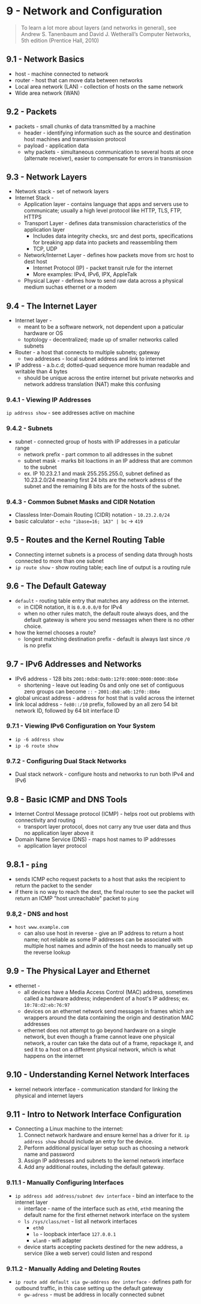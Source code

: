 # 9 - Network and Configuration
> To learn a lot more about layers (and networks in general), see Andrew S. Tanenbaum and David J. Wetherall’s Computer Networks, 5th edition (Prentice Hall, 2010)

## 9.1 - Network Basics
* host - machine connected to network
* router - host that can move data between networks
* Local area network (LAN) - collection of hosts on the same network
* Wide area network (WAN)

## 9.2 - Packets
* packets - small chunks of data transmitted by a machine
    * header - identifying information such as the source and destination host machines and transmission protocol
    * payload - application data
    * why packets - simultaneous communication to several hosts at once (alternate receiver), easier to compensate for errors in transmission

## 9.3 - Network Layers
* Network stack - set of network layers
* Internet Stack -
    * Application layer - contains language that apps and servers use to communicate; usually a high level protocol like HTTP, TLS, FTP, HTTPS
    * Transport Layer - defines data transmission characteristics of the application layer
        * Includes data integrity checks, src and dest ports, specifications for breaking app data into packets and reassembling them
        * TCP, UDP
    * Network/Internet Layer - defines how packets move from src host to dest host
        * Internet Protocol (IP) - packet transit rule for the internet
        * More examples: IPv4, IPv6, IPX, AppleTalk
    * Physical Layer - defines how to send raw data across a physical medium suchas ethernet or a modem

## 9.4 - The Internet Layer
* Internet layer - 
    * meant to be a software network, not dependent upon a paticular hardware or OS
    * toptology - decentralized; made up of smaller networks called subnets
* Router - a host that connects to multiple subnets; gateway
    * two addresses - local subnet address and link to internet
* IP address - a.b.c.d; dotted-quad sequence more human readable and writable than 4 bytes
    * should be unique across the entire internet but private networks and network address translation (NAT) make this confusing

### 9.4.1 - Viewing IP Addresses
`ip address show` - see addresses active on machine

### 9.4.2 - Subnets
* subnet - connected group of hosts with IP addresses in a paticular range
    * network prefix - part common to all addresses in the subnet
    * subnet mask - marks bit loactions in an IP address that are common to the subnet
    * ex. IP 10.23.2.1 and mask 255.255.255.0, subnet defined as 10.23.2.0/24 meaning first 24 bits are the network adress of the subnet and the remaining 8 bits are for the hosts of the subnet.

### 9.4.3 - Common Subnet Masks and CIDR Notation
* Classless Inter-Domain Routing (CIDR) notation - `10.23.2.0/24`
* basic calculator - `echo "ibase=16; 1A3" | bc` -> `419`

## 9.5 - Routes and the Kernel Routing Table
* Connecting internet subnets is a process of sending data through hosts connected to more than one subnet
* `ip route show` - show routing table; each line of output is a routing rule

## 9.6 - The Default Gateway
* `default` - routing table entry that matches any address on the internet.
    * in CIDR notation, it is `0.0.0.0/0` for IPv4
    * when no other rules match, the default route always does, and the default gateway is where you send messages when there is no other choice.
* how the kernel chooses a route?
    * longest matching destination prefix - default is always last since `/0` is no prefix

## 9.7 - IPv6 Addresses and Networks
* IPv6 address - 128 bits `2001:0db8:0a0b:12f0:0000:0000:0000:8b6e`
    * shortening - leave out leading 0s and only one set of contiguous zero groups can become `::` - `2001:db8:a0b:12f0::8b6e`
* global unicast address - address for host that is valid across the internet
* link local address - `fe80::/10` prefix, followed by an all zero 54 bit network ID, followed by 64 bit interface ID

### 9.7.1 - Viewing IPv6 Configuration on Your System
* `ip -6 address show`
* `ip -6 route show`

### 9.7.2 - Configuring Dual Stack Networks
* Dual stack network - configure hosts and networks to run both IPv4 and IPv6

## 9.8 - Basic ICMP and DNS Tools
* Internet Control Message protocol (ICMP) - helps root out problems with connectivity and routing
    * transport layer protocol, does not carry any true user data and thus no application layer above it
* Domain Name Service (DNS) - maps host names to IP addresses
    * application layer protocol

## 9.8.1 - `ping`
* sends ICMP echo request packets to a host that asks the recipient to return the packet to the sender
* if there is no way to reach the dest, the final router to see the packet will return an ICMP "host unreachable" packet to `ping`

### 9.8,2 - DNS and host
* `host www.example.com`
    * can also use host in reverse - give an IP address to return a host name; not reliable as some IP addresses can be associated with multiple host names and admin of the host needs to manually set up the reverse lookup

## 9.9 - The Physical Layer and Ethernet
* ethernet -
    * all devices have a Media Access Control (MAC) address, sometimes called a hardware address; independent of a host's IP address; ex. `10:78:d2:eb:76:97`
    * devices on an ethernet network send messages in frames which are wrappers around the data containing the origin and destination MAC addresses
    * ethernet does not attempt to go beyond hardware on a single network, but even though a frame cannot leave one physical network, a router can take the data out of a frame, repackage it, and sed it to a host on a different physical network, which is what happens on the internet

## 9.10 - Understanding Kernel Network Interfaces
* kernel network interface - communication standard for linking the physical and internet layers

## 9.11 - Intro to Network Interface Configuration
* Connecting a Linux machine to the internet:
    1. Connect network hardware and ensure kernel has a driver for it. `ip address show` should include an entry for the device.
    2. Perform additional pysical layer setup such as choosing a network name and password
    3. Assign IP addresses and subnets to the kernel network interface
    4. Add any additional routes, including the default gateway.

### 9.11.1 - Manually Configuring Interfaces
* `ip address add address/subnet dev interface` - bind an interface to the internet layer
    * interface - name of the interface such as `eth0`, `eth0` meaning the default name for the first ethernet network interface on the system
    * `ls /sys/class/net` - list all network interfaces
        * `eth0`
        * `lo` - loopback interface `127.0.0.1`
        * `wlan0` - wifi adapter
    * device starts accepting packets destined for the new address, a service (like a web server) could listen and respond

### 9.11.2 - Manually Adding and Deleting Routes
* `ip route add default via gw-address dev interface` - defines path for outbound traffic, in this case setting up the default gateway
    * `gw-adress` - must be address in locally connected subnet
    